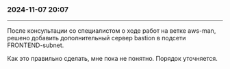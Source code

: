 ### 2024-11-07  20:07
---------------------

После консультации со специалистом о ходе работ на ветке aws-man, решено добавить дополнительный сервер bastion в подсети FRONTEND-subnet.

Как это правильно сделать, мне пока не понятно. Порядок уточняется.
